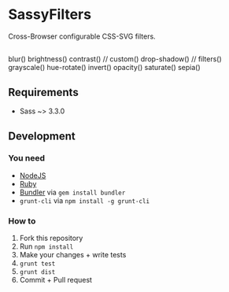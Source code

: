 # SassyFilters

Cross-Browser configurable CSS-SVG filters.

##

blur()
brightness()
contrast()
// custom()
drop-shadow()
// filters()
grayscale()
hue-rotate()
invert()
opacity()
saturate()
sepia()

## Requirements

* Sass ~> 3.3.0

## Development

### You need

  * [NodeJS](http://nodejs.org)
  * [Ruby](https://www.ruby-lang.org)
  * [Bundler](http://bundler.io) via `gem install bundler`
  * `grunt-cli` via `npm install -g grunt-cli`

### How to

  1. Fork this repository
  2. Run `npm install`
  4. Make your changes + write tests
  3. `grunt test`
  3. `grunt dist`
  5. Commit + Pull request
